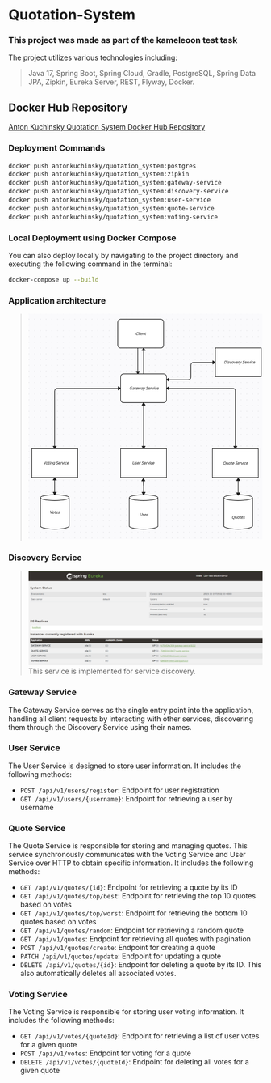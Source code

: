 # Quotation-System
### This project was made as part of the kameleoon test task
The project utilizes various technologies including:
> Java 17, Spring Boot, Spring Cloud, Gradle, PostgreSQL, Spring Data JPA, Zipkin, Eureka Server, REST, Flyway, Docker.
## Docker Hub Repository

[Anton Kuchinsky Quotation System Docker Hub Repository](https://hub.docker.com/repository/docker/antonkuchinsky/quotation_system/general)

### Deployment Commands

```bash
docker push antonkuchinsky/quotation_system:postgres
docker push antonkuchinsky/quotation_system:zipkin
docker push antonkuchinsky/quotation_system:gateway-service
docker push antonkuchinsky/quotation_system:discovery-service
docker push antonkuchinsky/quotation_system:user-service
docker push antonkuchinsky/quotation_system:quote-service
docker push antonkuchinsky/quotation_system:voting-service
```
### Local Deployment using Docker Compose
You can also deploy locally by navigating to the project directory and executing the following command in the terminal:
```bash
docker-compose up --build
```
### Application architecture
>![Image alt](https://github.com/antonkuchinsky/Quotation-system/raw/master/schema.png)

### Discovery Service
>![Image alt](https://github.com/antonkuchinsky/Quotation-system/raw/master/discovery-image.png)
This service is implemented for service discovery.

### Gateway Service
The Gateway Service serves as the single entry point into the application, handling all client requests by interacting with other services, discovering them through the Discovery Service using their names.

### User Service

The User Service is designed to store user information. It includes the following methods:

- `POST /api/v1/users/register`: Endpoint for user registration
- `GET /api/v1/users/{username}`: Endpoint for retrieving a user by username

### Quote Service

The Quote Service is responsible for storing and managing quotes. This service synchronously communicates with the Voting Service and User Service over HTTP to obtain specific information. It includes the following methods:

- `GET /api/v1/quotes/{id}`: Endpoint for retrieving a quote by its ID
- `GET /api/v1/quotes/top/best`: Endpoint for retrieving the top 10 quotes based on votes
- `GET /api/v1/quotes/top/worst`: Endpoint for retrieving the bottom 10 quotes based on votes
- `GET /api/v1/quotes/random`: Endpoint for retrieving a random quote
- `GET /api/v1/quotes`: Endpoint for retrieving all quotes with pagination
- `POST /api/v1/quotes/create`: Endpoint for creating a quote
- `PATCH /api/v1/quotes/update`: Endpoint for updating a quote
- `DELETE /api/v1/quotes/{id}`: Endpoint for deleting a quote by its ID. This also automatically deletes all associated votes.

### Voting Service

The Voting Service is responsible for storing user voting information. It includes the following methods:

- `GET /api/v1/votes/{quoteId}`: Endpoint for retrieving a list of user votes for a given quote
- `POST /api/v1/votes`: Endpoint for voting for a quote
- `DELETE /api/v1/votes/{quoteId}`: Endpoint for deleting all votes for a given quote
